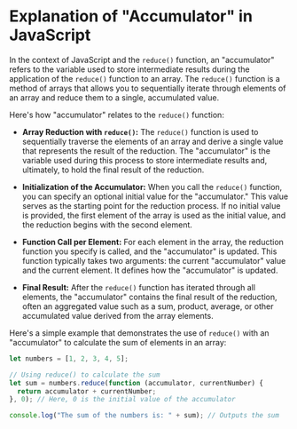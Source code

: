 # Explanation of "Accumulator" in JavaScript

In the context of JavaScript and the `reduce()` function, an "accumulator" refers to the variable used to store intermediate results during the application of the `reduce()` function to an array. The `reduce()` function is a method of arrays that allows you to sequentially iterate through elements of an array and reduce them to a single, accumulated value.

Here's how "accumulator" relates to the `reduce()` function:

- **Array Reduction with `reduce()`:** The `reduce()` function is used to sequentially traverse the elements of an array and derive a single value that represents the result of the reduction. The "accumulator" is the variable used during this process to store intermediate results and, ultimately, to hold the final result of the reduction.

- **Initialization of the Accumulator:** When you call the `reduce()` function, you can specify an optional initial value for the "accumulator." This value serves as the starting point for the reduction process. If no initial value is provided, the first element of the array is used as the initial value, and the reduction begins with the second element.

- **Function Call per Element:** For each element in the array, the reduction function you specify is called, and the "accumulator" is updated. This function typically takes two arguments: the current "accumulator" value and the current element. It defines how the "accumulator" is updated.

- **Final Result:** After the `reduce()` function has iterated through all elements, the "accumulator" contains the final result of the reduction, often an aggregated value such as a sum, product, average, or other accumulated value derived from the array elements.

Here's a simple example that demonstrates the use of `reduce()` with an "accumulator" to calculate the sum of elements in an array:

```javascript
let numbers = [1, 2, 3, 4, 5];

// Using reduce() to calculate the sum
let sum = numbers.reduce(function (accumulator, currentNumber) {
  return accumulator + currentNumber;
}, 0); // Here, 0 is the initial value of the accumulator

console.log("The sum of the numbers is: " + sum); // Outputs the sum
```
